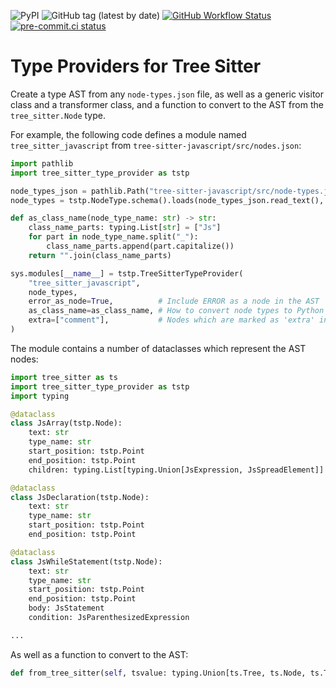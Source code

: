 ![PyPI](https://img.shields.io/pypi/v/tree-sitter-type-provider)
![GitHub tag (latest by date)](https://img.shields.io/github/v/tag/wenkokke/py-tree-sitter-type-provider)
[![GitHub Workflow Status](https://github.com/wenkokke/py-tree-sitter-type-provider/actions/workflows/ci.yml/badge.svg)](https://github.com/wenkokke/py-tree-sitter-talon/actions/workflows/ci.yml)
[![pre-commit.ci status](https://results.pre-commit.ci/badge/github/wenkokke/py-tree-sitter-type-provider/dev.svg)](https://results.pre-commit.ci/latest/github/wenkokke/py-tree-sitter-type-provider/dev)

# Type Providers for Tree Sitter

Create a type AST from any `node-types.json` file, as well as a generic visitor class and a transformer class, and a function to convert to the AST from the `tree_sitter.Node` type.

For example, the following code defines a module named `tree_sitter_javascript` from `tree-sitter-javascript/src/nodes.json`:

```python
import pathlib
import tree_sitter_type_provider as tstp

node_types_json = pathlib.Path("tree-sitter-javascript/src/node-types.json")
node_types = tstp.NodeType.schema().loads(node_types_json.read_text(), many=True)

def as_class_name(node_type_name: str) -> str:
    class_name_parts: typing.List[str] = ["Js"]
    for part in node_type_name.split("_"):
        class_name_parts.append(part.capitalize())
    return "".join(class_name_parts)

sys.modules[__name__] = tstp.TreeSitterTypeProvider(
    "tree_sitter_javascript",
    node_types,
    error_as_node=True,          # Include ERROR as a node in the AST
    as_class_name=as_class_name, # How to convert node types to Python class names
    extra=["comment"],           # Nodes which are marked as 'extra' in the grammar
)
```

The module contains a number of dataclasses which represent the AST nodes:

```python
import tree_sitter as ts
import tree_sitter_type_provider as tstp
import typing

@dataclass
class JsArray(tstp.Node):
    text: str
    type_name: str
    start_position: tstp.Point
    end_position: tstp.Point
    children: typing.List[typing.Union[JsExpression, JsSpreadElement]]

@dataclass
class JsDeclaration(tstp.Node):
    text: str
    type_name: str
    start_position: tstp.Point
    end_position: tstp.Point

@dataclass
class JsWhileStatement(tstp.Node):
    text: str
    type_name: str
    start_position: tstp.Point
    end_position: tstp.Point
    body: JsStatement
    condition: JsParenthesizedExpression

...
```

As well as a function to convert to the AST:

```python
def from_tree_sitter(self, tsvalue: typing.Union[ts.Tree, ts.Node, ts.TreeCursor], *, encoding: str = 'utf-8') -> tstp.Node
```
